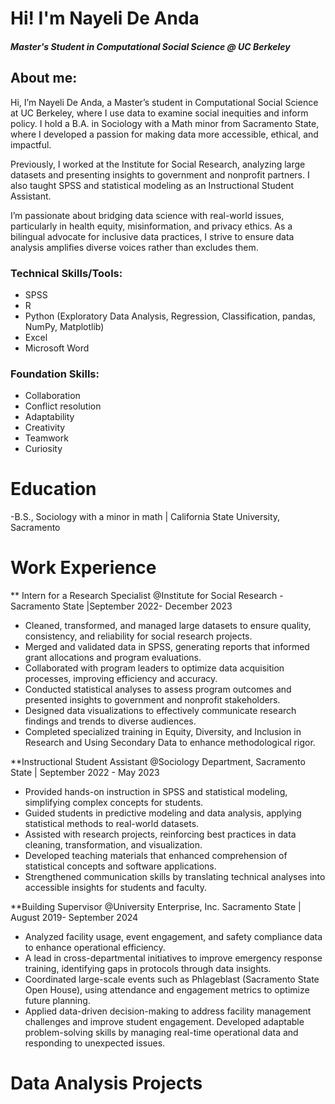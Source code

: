 # Hi! I'm Nayeli De Anda
##### Master's Student in Computational Social Science @ UC Berkeley

## About me: 
Hi, I’m Nayeli De Anda, a Master’s student in Computational Social Science at UC Berkeley, where I use data to examine social inequities and inform policy. I hold a B.A. in Sociology with a Math minor from Sacramento State, where I developed a passion for making data more accessible, ethical, and impactful.

Previously, I worked at the Institute for Social Research, analyzing large datasets and presenting insights to government and nonprofit partners. I also taught SPSS and statistical modeling as an Instructional Student Assistant.

I’m passionate about bridging data science with real-world issues, particularly in health equity, misinformation, and privacy ethics. As a bilingual advocate for inclusive data practices, I strive to ensure data analysis amplifies diverse voices rather than excludes them.

### Technical Skills/Tools: 
 - SPSS
 - R
 - Python (Exploratory Data Analysis, Regression, Classification, pandas, NumPy, Matplotlib)
 - Excel
 - Microsoft Word 
 
### Foundation Skills: 
  - Collaboration
  - Conflict resolution
  - Adaptability
  - Creativity
  - Teamwork
  - Curiosity

# Education
-B.S., Sociology with a minor in math | California State University, Sacramento

# Work Experience
** Intern for a Research Specialist @Institute for Social Research - Sacramento State |September 2022- December 2023 
 - Cleaned, transformed, and managed large datasets to ensure quality, consistency, and reliability for social research projects.
 - Merged and validated data in SPSS, generating reports that informed grant allocations and program evaluations.
 - Collaborated with program leaders to optimize data acquisition processes, improving efficiency and accuracy.
 - Conducted statistical analyses to assess program outcomes and presented insights to government and nonprofit stakeholders.
 - Designed data visualizations to effectively communicate research findings and trends to diverse audiences.
 - Completed specialized training in Equity, Diversity, and Inclusion in Research and Using Secondary Data to enhance methodological rigor.
   
**Instructional Student Assistant @Sociology Department, Sacramento State | September 2022 - May 2023
 - Provided hands-on instruction in SPSS and statistical modeling, simplifying complex concepts for students.
 - Guided students in predictive modeling and data analysis, applying statistical methods to real-world datasets.
 - Assisted with research projects, reinforcing best practices in data cleaning, transformation, and visualization.
 - Developed teaching materials that enhanced comprehension of statistical concepts and software applications.
 - Strengthened communication skills by translating technical analyses into accessible insights for students and faculty.
   
**Building Supervisor @University Enterprise, Inc. Sacramento State | August 2019- September 2024
 - Analyzed facility usage, event engagement, and safety compliance data to enhance operational efficiency.
 - A lead in cross-departmental initiatives to improve emergency response training, identifying gaps in protocols through data insights.
 - Coordinated large-scale events such as Phlageblast (Sacramento State Open House), using attendance and engagement metrics to optimize future planning.
 - Applied data-driven decision-making to address facility management challenges and improve student engagement.
Developed adaptable problem-solving skills by managing real-time operational data and responding to unexpected issues.
# Data Analysis Projects
